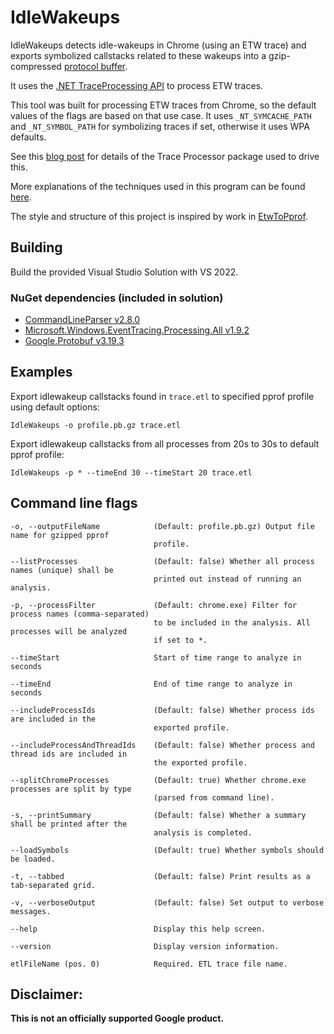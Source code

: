# IdleWakeups

IdleWakeups detects idle-wakeups in Chrome (using an ETW trace) and exports symbolized callstacks
related to these wakeups into a gzip-compressed [protocol buffer](https://github.com/google/pprof/blob/master/proto/profile.proto).

It uses the [.NET TraceProcessing API](https://www.nuget.org/packages/Microsoft.Windows.EventTracing.Processing.All)
to process ETW traces.

This tool was built for processing ETW traces from Chrome, so the default values
of the flags are based on that use case. It uses `_NT_SYMCACHE_PATH` and `_NT_SYMBOL_PATH` for
symbolizing traces if set, otherwise it uses WPA defaults.

See this [blog post](https://blogs.windows.com/windowsdeveloper/2019/05/09/announcing-traceprocessor-preview-0-1-0/) for details of the Trace Processor package used to drive this.

More explanations of the techniques used in this program can be found [here](https://randomascii.wordpress.com/2020/01/05/bulk-etw-trace-analysis-in-c/).

The style and structure of this project is inspired by work in [EtwToPprof](https://github.com/google/EtwToPprof).

## Building

Build the provided Visual Studio Solution with VS 2022.

### NuGet dependencies (included in solution)
- [CommandLineParser v2.8.0](https://www.nuget.org/packages/CommandLineParser/2.8.0)
- [Microsoft.Windows.EventTracing.Processing.All v1.9.2](https://www.nuget.org/packages/Microsoft.Windows.EventTracing.Processing.All/1.9.2)
- [Google.Protobuf v3.19.3](https://www.nuget.org/packages/Google.Protobuf/3.19.3)

## Examples

Export idlewakeup callstacks found in `trace.etl` to specified pprof profile using default options:

    IdleWakeups -o profile.pb.gz trace.etl
  
Export idlewakeup callstacks from all processes from 20s to 30s to default pprof profile:

    IdleWakeups -p * --timeEnd 30 --timeStart 20 trace.etl

## Command line flags

    -o, --outputFileName            (Default: profile.pb.gz) Output file name for gzipped pprof
                                    profile.

    --listProcesses                 (Default: false) Whether all process names (unique) shall be
                                    printed out instead of running an analysis.

    -p, --processFilter             (Default: chrome.exe) Filter for process names (comma-separated)
                                    to be included in the analysis. All processes will be analyzed
                                    if set to *.

    --timeStart                     Start of time range to analyze in seconds

    --timeEnd                       End of time range to analyze in seconds

    --includeProcessIds             (Default: false) Whether process ids are included in the
                                    exported profile.

    --includeProcessAndThreadIds    (Default: false) Whether process and thread ids are included in
                                    the exported profile.

    --splitChromeProcesses          (Default: true) Whether chrome.exe processes are split by type
                                    (parsed from command line).

    -s, --printSummary              (Default: false) Whether a summary shall be printed after the
                                    analysis is completed.

    --loadSymbols                   (Default: true) Whether symbols should be loaded.

    -t, --tabbed                    (Default: false) Print results as a tab-separated grid.

    -v, --verboseOutput             (Default: false) Set output to verbose messages.

    --help                          Display this help screen.

    --version                       Display version information.

    etlFileName (pos. 0)            Required. ETL trace file name.

## Disclaimer:

**This is not an officially supported Google product.**
